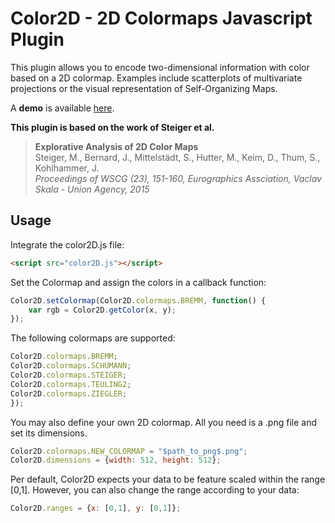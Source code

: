 # Color2D - 2D Colormaps Javascript Plugin
This plugin allows you to encode two-dimensional information with color based on a 2D colormap. Examples include scatterplots of multivariate projections or the visual representation of Self-Organizing Maps.

A **demo** is available [here](http://dominikjaeckle.com/projects/color2d/).

**This plugin is based on the work of Steiger et al.**

> <b>Explorative Analysis of 2D Color Maps</b></br>
> Steiger, M., Bernard, J., Mittelstädt, S., Hutter, M., Keim, D., Thum, S., Kohlhammer, J.</br>
><i>Proceedings of WSCG (23), 151-160, Eurographics Assciation, Vaclav Skala - Union Agency, 2015</i>

## Usage
Integrate the color2D.js file:
```html
<script src="color2D.js"></script>
```

Set the Colormap and assign the colors in a callback function:
```javascript
Color2D.setColormap(Color2D.colormaps.BREMM, function() { 
    var rgb = Color2D.getColor(x, y);
});
```

The following colormaps are supported:
```javascript
Color2D.colormaps.BREMM; 
Color2D.colormaps.SCHUMANN; 
Color2D.colormaps.STEIGER; 
Color2D.colormaps.TEULING2; 
Color2D.colormaps.ZIEGLER;
});
```

You may also define your own 2D colormap. All you need is a .png file and set its dimensions.
```javascript
Color2D.colormaps.NEW_COLORMAP = "$path_to_png$.png";
Color2D.dimensions = {width: 512, height: 512};
```

Per default, Color2D expects your data to be feature scaled within the range [0,1]. However, you can also change the range according to your data:
```javascript
Color2D.ranges = {x: [0,1], y: [0,1]};
```
